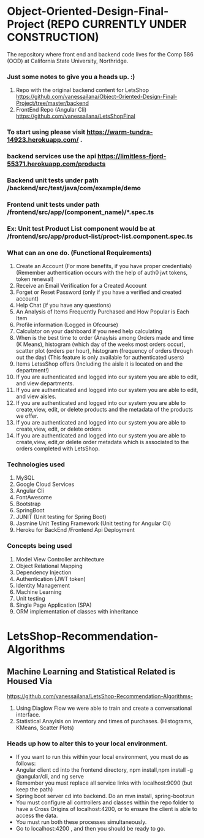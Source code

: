 
# Object-Oriented-Design-Final-Project (REPO CURRENTLY UNDER CONSTRUCTION)
The repository where front end and backend code lives for the Comp 586 (OOD)  at California State University, Northridge. 

### Just some notes to give you a heads up. :)
1. Repo with the original backend content for LetsShop https://github.com/vanessailana/Object-Oriented-Design-Final-Project/tree/master/backend
2. FrontEnd Repo (Angular Cli)  https://github.com/vanessailana/LetsShopFinal 

### To start using please visit https://warm-tundra-14923.herokuapp.com/ .

### backend services use the api https://limitless-fjord-55371.herokuapp.com/products

### Backend unit tests under path /backend/src/test/java/com/example/demo
### Frontend unit tests under path /frontend/src/app/(component_name)/*.spec.ts
### Ex: Unit test Product List component would be at /frontend/src/app/product-list/proct-list.component.spec.ts

### What can an one do. (Functional Requirements)
1. Create an Account (For more benefits, if you have proper credentials) (Remember authentication occurs with the help of auth0 jwt tokens, token renewal)
2. Receive an Email Verification for a Created Account
3. Forget or Reset Password (only if you have a verified and created account)
4. Help Chat (if you have any questions)
5. An Analysis of Items Frequently Purchased and How Popular is Each Item
6. Profile information (Logged in Ofcourse) 
7. Calculator on your dashboard if you need help calculating 
8. When is the best time to order (Anaylsis among Orders made and time (K Means), histogram (which day of the weeks most orders occur), scatter plot (orders per hour), histogram (frequency of orders through out the day) (This feature is only available for authenticated users) 
9. Items LetssShop offers (Including the aisle it is located on and the department!)
10. If you are authenticated and logged into our system you are able to edit, and view departments.
11. If you are authenticated and logged into our system you are able to edit, and view aisles.
11. If you are authenticated and logged into our system you are able to create,view, edit, or delete products and the metadata of the products we offer.
11. If you are authenticated and logged into our system you are able to create,view, edit, or delete orders 
12. If you are authenticated and logged into our system you are able to create,view, edit,or delete order metadata which is associated to the orders completed with LetsShop.
### Technologies used
1. MySQL
2. Google Cloud Services
3. Angular Cli 
4. FontAwesome
5. Bootstrap 
6. SpringBoot 
7. JUNIT (Unit testing for Spring Boot)
8. Jasmine Unit Testing Framework  (Unit testing for Angular Cli)
9. Heroku for BackEnd /Frontend Api Deployment 

### Concepts being used
1. Model View Controller architecture 
2. Object Relational Mapping 
3. Dependency Injection 
4. Authentication (JWT token)
5. Identity Management 
6. Machine Learning 
7. Unit testing 
8. Single Page Application (SPA)
9. ORM implementation of classes with inheritance

# LetsShop-Recommendation-Algorithms
## Machine Learning and Statistical Related is Housed Via
https://github.com/vanessailana/LetsShop-Recommendation-Algorithms-
1. Using Diaglow Flow we were able to train and create a conversational interface. 
2. Statistical Anaylsis on inventory and times of purchases. (Histograms, KMeans, Scatter Plots)

### Heads up how to alter this to your local environment. 
-  If you want to run this within your local environment, you must do as follows:
- Angular client cd into the frontend directory, npm install,npm install -g @angular/cli, and ng serve 
- Remember you must replace all service links with localhost:9090  (but keep the path)
- Spring boot server cd into backend. Do an mvn install, spring-boot:run 
- You must configure all controllers and classes within the repo folder to have a Cross Origins of localhost:4200, or to ensure the client is able to access the data.
- You must run both these processes simultaneously.  
- Go to localhost:4200 , and then you should be ready to go. 
